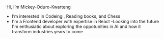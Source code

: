  -Hi, I’m Mickey-Oduro-Kwarteng
- I’m interested in Codeing , Reading books, and Chess
- I'm a Frontend developer with expertise in React
-Looking into the future I'm enthusiatic about exploring the oppotunities in AI and how it transform industries years to come
